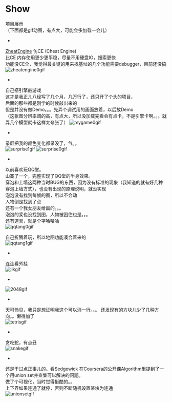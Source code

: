 # Show  
项目展示  
（下面都是gif动图，有点大，可能会多加载一会儿）  
  
  
*  
[ZheatEngine](https://github.com/ZhangFengze/ZheatEngine/) 仿CE (Cheat Engine)  
比CE 内存使用更少更平稳，尽量不用硬盘IO，搜索更快  
功能没CE全，我觉得最关键的用来找基址的几个功能需要debugger，目前还没搞
![zheatengine0gif](https://github.com/ZhangFengze/Show/raw/master/ZheatEngine.gif)
    
*  
自己搭引擎敲游戏  
这才是我正儿八经写了几个月，几万行了，还只开了个头的项目，  
后面的那些都是刚学的时候敲出来的  
但是并没有做Demo。。。先弄个调试用的画面放着，以后放Demo  
（这张图分辨率调的高，有点大，所以没加载完看会有点卡，不是引擎卡啊。。。就弄几个模型就卡这样太夸张了）
![mygame0gif](https://github.com/ZhangFengze/Show/raw/master/mygame0.gif)
  
*  
录屏把我的颜色变化都录没了，气。。  
![surprise1gif](https://github.com/ZhangFengze/Show/raw/master/surprise1.gif)
![surprise0gif](https://github.com/ZhangFengze/Show/raw/master/surprise0.gif)

*   
以前喜欢玩QQ堂。  
山寨了一个，完整实现了QQ堂的半身效果。  
穿泡和上墙这两种当时BUG的东西，因为没有标准的现象（我知道的就有好几种穿泡上墙方式），也没有出现的原理说明，就没实现  
泡泡没有找到每帧的图，所以不会动  
人物倒是找到了点  
还有一个我女朋友给画的。。。  
泡泡的浆也没找到图，人物被困住也是。。。  
还有道具，就是个字哈哈哈  
![qqtang0gif](https://github.com/ZhangFengze/Show/raw/master/qqtang.gif)  
  
自己折腾着玩，所以地图功能凑合着来的  
![qqtang1gif](https://github.com/ZhangFengze/Show/raw/master/qqtang1.gif)  
  
  
*  
连连看外挂  
![llkgif](https://raw.githubusercontent.com/ZhangFengze/Show/master/llk.gif)  
  
  
*  
![2048gif](https://github.com/ZhangFengze/Show/raw/master/2048.gif)  
  
*   
天可怜见，我只是想证明我这个可以消一行。。。
还发现有的方块儿少了几种方向。。懒得加了  
![tetrisgif](https://github.com/ZhangFengze/Show/raw/master/tetris.gif)  

*   
贪吃蛇，有点丑  
![snakegif](https://github.com/ZhangFengze/Show/raw/master/snake.gif)  

*   
还是干过点正事儿的。看Sedgewick 在Coursera的公开课Algorithm里提到了一个用union set并查集可以解决的问题。  
做了个可视化，当时觉得挺酷的。。  
上下界如果连通了就停，否则不断随机设置某块为连通  
![unionsetgif](https://github.com/ZhangFengze/Show/raw/master/unionset.gif) 


